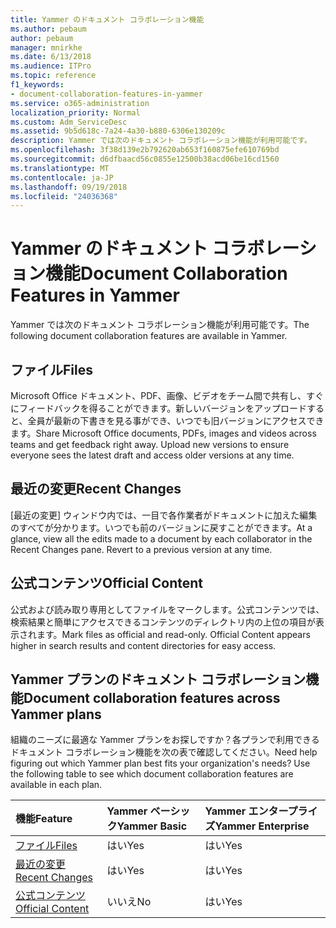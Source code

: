 ```yaml
---
title: Yammer のドキュメント コラボレーション機能
ms.author: pebaum
author: pebaum
manager: mnirkhe
ms.date: 6/13/2018
ms.audience: ITPro
ms.topic: reference
f1_keywords:
- document-collaboration-features-in-yammer
ms.service: o365-administration
localization_priority: Normal
ms.custom: Adm_ServiceDesc
ms.assetid: 9b5d618c-7a24-4a30-b880-6306e130209c
description: Yammer では次のドキュメント コラボレーション機能が利用可能です。
ms.openlocfilehash: 3f38d139e2b792620ab653f160875efe610769bd
ms.sourcegitcommit: d6dfbaacd56c0855e12500b38acd06be16cd1560
ms.translationtype: MT
ms.contentlocale: ja-JP
ms.lasthandoff: 09/19/2018
ms.locfileid: "24036368"
---
```

# <a name="document-collaboration-features-in-yammer"></a><span data-ttu-id="8fabc-103">Yammer のドキュメント コラボレーション機能</span><span class="sxs-lookup"><span data-stu-id="8fabc-103">Document Collaboration Features in Yammer</span></span>

<span data-ttu-id="8fabc-104">Yammer では次のドキュメント コラボレーション機能が利用可能です。</span><span class="sxs-lookup"><span data-stu-id="8fabc-104">The following document collaboration features are available in Yammer.</span></span>
  
## <a name="files"></a><span data-ttu-id="8fabc-105">ファイル</span><span class="sxs-lookup"><span data-stu-id="8fabc-105">Files</span></span>
<span data-ttu-id="8fabc-106"><a name="bkmk_Files"> </a></span><span class="sxs-lookup"><span data-stu-id="8fabc-106"></span></span>

<span data-ttu-id="8fabc-p101">Microsoft Office ドキュメント、PDF、画像、ビデオをチーム間で共有し、すぐにフィードバックを得ることができます。新しいバージョンをアップロードすると、全員が最新の下書きを見る事ができ、いつでも旧バージョンにアクセスできます。</span><span class="sxs-lookup"><span data-stu-id="8fabc-p101">Share Microsoft Office documents, PDFs, images and videos across teams and get feedback right away. Upload new versions to ensure everyone sees the latest draft and access older versions at any time.</span></span>
  
## <a name="recent-changes"></a><span data-ttu-id="8fabc-109">最近の変更</span><span class="sxs-lookup"><span data-stu-id="8fabc-109">Recent Changes</span></span>
<span data-ttu-id="8fabc-110"><a name="bkmk_RecentChanges"> </a></span><span class="sxs-lookup"><span data-stu-id="8fabc-110"></span></span>

<span data-ttu-id="8fabc-p102">[最近の変更] ウィンドウ内では、一目で各作業者がドキュメントに加えた編集のすべてが分かります。いつでも前のバージョンに戻すことができます。</span><span class="sxs-lookup"><span data-stu-id="8fabc-p102">At a glance, view all the edits made to a document by each collaborator in the Recent Changes pane. Revert to a previous version at any time.</span></span>
  
## <a name="official-content"></a><span data-ttu-id="8fabc-113">公式コンテンツ</span><span class="sxs-lookup"><span data-stu-id="8fabc-113">Official Content</span></span>
<span data-ttu-id="8fabc-114"><a name="bkmk_OfficialContent"> </a></span><span class="sxs-lookup"><span data-stu-id="8fabc-114"></span></span>

<span data-ttu-id="8fabc-p103">公式および読み取り専用としてファイルをマークします。公式コンテンツでは、検索結果と簡単にアクセスできるコンテンツのディレクトリ内の上位の項目が表示されます。</span><span class="sxs-lookup"><span data-stu-id="8fabc-p103">Mark files as official and read-only. Official Content appears higher in search results and content directories for easy access.</span></span>
  
## <a name="document-collaboration-features-across-yammer-plans"></a><span data-ttu-id="8fabc-117">Yammer プランのドキュメント コラボレーション機能</span><span class="sxs-lookup"><span data-stu-id="8fabc-117">Document collaboration features across Yammer plans</span></span>
<span data-ttu-id="8fabc-118"><a name="bkmk_OfficialContent"> </a></span><span class="sxs-lookup"><span data-stu-id="8fabc-118"></span></span>

<span data-ttu-id="8fabc-p104">組織のニーズに最適な Yammer プランをお探しですか？各プランで利用できるドキュメント コラボレーション機能を次の表で確認してください。</span><span class="sxs-lookup"><span data-stu-id="8fabc-p104">Need help figuring out which Yammer plan best fits your organization's needs? Use the following table to see which document collaboration features are available in each plan.</span></span>
  
|<span data-ttu-id="8fabc-121">**機能**</span><span class="sxs-lookup"><span data-stu-id="8fabc-121">**Feature**</span></span>|<span data-ttu-id="8fabc-122">**Yammer ベーシック**</span><span class="sxs-lookup"><span data-stu-id="8fabc-122">**Yammer Basic**</span></span>|<span data-ttu-id="8fabc-123">**Yammer エンタープライズ**</span><span class="sxs-lookup"><span data-stu-id="8fabc-123">**Yammer Enterprise**</span></span>|
|:-----|:-----|:-----|
|[<span data-ttu-id="8fabc-124">ファイル</span><span class="sxs-lookup"><span data-stu-id="8fabc-124">Files</span></span>](document-collaboration-features-in-yammer.md#files) <br/> |<span data-ttu-id="8fabc-125">はい</span><span class="sxs-lookup"><span data-stu-id="8fabc-125">Yes</span></span>  <br/> |<span data-ttu-id="8fabc-126">はい</span><span class="sxs-lookup"><span data-stu-id="8fabc-126">Yes</span></span>  <br/> |
|[<span data-ttu-id="8fabc-127">最近の変更</span><span class="sxs-lookup"><span data-stu-id="8fabc-127">Recent Changes</span></span>](document-collaboration-features-in-yammer.md#recent-changes) <br/> |<span data-ttu-id="8fabc-128">はい</span><span class="sxs-lookup"><span data-stu-id="8fabc-128">Yes</span></span>  <br/> |<span data-ttu-id="8fabc-129">はい</span><span class="sxs-lookup"><span data-stu-id="8fabc-129">Yes</span></span>  <br/> |
|[<span data-ttu-id="8fabc-130">公式コンテンツ</span><span class="sxs-lookup"><span data-stu-id="8fabc-130">Official Content</span></span>](document-collaboration-features-in-yammer.md#official-content) <br/> |<span data-ttu-id="8fabc-131">いいえ</span><span class="sxs-lookup"><span data-stu-id="8fabc-131">No</span></span>  <br/> |<span data-ttu-id="8fabc-132">はい</span><span class="sxs-lookup"><span data-stu-id="8fabc-132">Yes</span></span>  <br/> |
   

